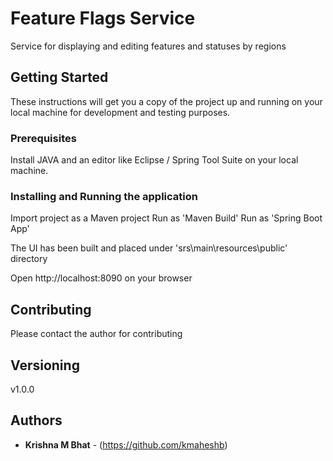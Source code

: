 # Feature Flags Service

Service for displaying and editing features and statuses by regions

## Getting Started

These instructions will get you a copy of the project up and running on your local machine for development and testing purposes.

### Prerequisites

Install JAVA and an editor like Eclipse / Spring Tool Suite on your local machine. 

### Installing and Running the application

Import project as a Maven project
Run as 'Maven Build'
Run as 'Spring Boot App'

The UI has been built and placed under 'srs\main\resources\public' directory

Open http://localhost:8090 on your browser

## Contributing

Please contact the author for contributing

## Versioning

v1.0.0

## Authors

* **Krishna M Bhat** - (https://github.com/kmaheshb)